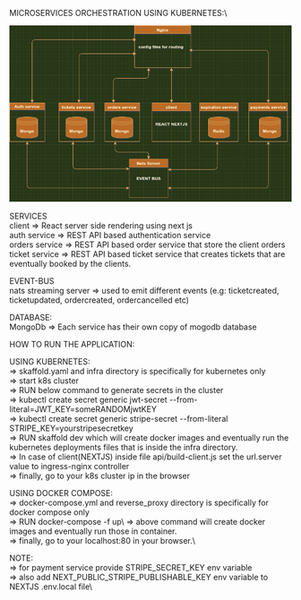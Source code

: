 MICROSERVICES ORCHESTRATION USING KUBERNETES:\

![alt text](https://github.com/bad-logic/microservices/blob/master/infra.png)

SERVICES\
client => React server side rendering using next js\
auth service => REST API based authentication service\
orders service => REST API based order service that store the client orders\
ticket service => REST API based ticket service that creates tickets that are              eventually booked by the clients.

EVENT-BUS\
nats streaming server => used to emit different events (e.g: ticketcreated, ticketupdated, ordercreated, ordercancelled etc)

DATABASE:\
MongoDb => Each service has their own copy of mogodb database

HOW TO RUN THE APPLICATION:

USING KUBERNETES:\
=> skaffold.yaml and infra directory is specifically for kubernetes only\
=> start k8s cluster\
=> RUN below command to generate secrets in the cluster\
=> kubectl create secret generic jwt-secret --from-literal=JWT_KEY=someRANDOMjwtKEY\
=> kubectl create secret generic stripe-secret --from-literal STRIPE_KEY=yourstripesecretkey\
=> RUN skaffold dev which will create docker images and eventually run the kubernetes deployments files that is inside the infra directory.\
=> In case of client(NEXTJS) inside file api/build-client.js set the url.server value to ingress-nginx controller\
=> finally, go to your k8s cluster ip in the browser

USING DOCKER COMPOSE:\
=> docker-compose.yml and reverse_proxy directory is specifically for docker compose only\
=> RUN docker-compose -f <docker-compose-file-name> up\ 
=> above command will create docker images and eventually run those in container.\
=> finally, go to your localhost:80 in your browser.\

NOTE:\
=> for payment service provide STRIPE_SECRET_KEY env variable\
=> also add NEXT_PUBLIC_STRIPE_PUBLISHABLE_KEY env variable to NEXTJS .env.local file\
